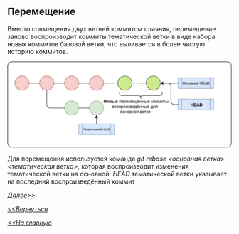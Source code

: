 ## Перемещение

Вместо совмещения двух ветвей коммитом слияния, перемещение заново воспроизводит коммиты тематической ветки в виде набора новых коммитов базовой ветки, что выливается в более чистую историю коммитов.

![](/logo/perem.jpg)

Для перемещения используется команда *git rebase <основная ветка> <тематическая ветка>*, которая воспроизводит изменения тематической ветки на основной; *HEAD* тематической ветки указывает на последний воспроизведённый коммит

[*Далее>>*](/block/block18.md)

[*<<Вернуться*](/block/block16.md)

[*<<На главную*](./readme.md)